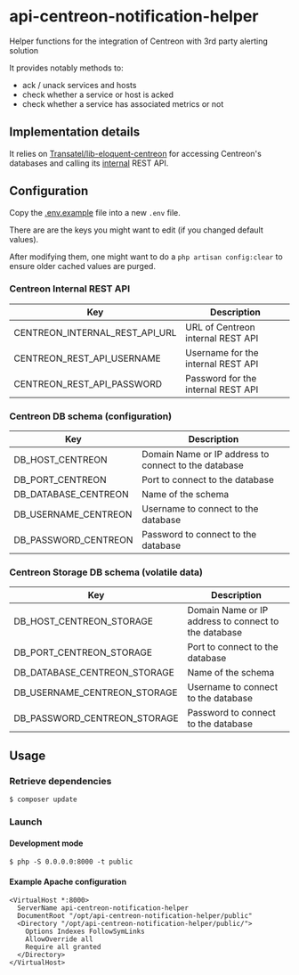 # api-centreon-notification-helper

Helper functions for the integration of Centreon with 3rd party alerting solution

It provides notably methods to:
- ack / unack services and hosts
- check whether a service or host is acked
- check whether a service has associated metrics or not

## Implementation details

It relies on [Transatel/lib-eloquent-centreon](https://github.com/Transatel/lib-eloquent-centreon) for accessing Centreon's databases and calling its [internal](https://github.com/centreon/centreon/tree/master/www/include/common/webServices/rest) REST API.

## Configuration

Copy the [.env.example](.env.example) file into a new `.env` file.

There are are the keys you might want to edit (if you changed default values).

After modifying them, one might want to do a `php artisan config:clear` to ensure older cached values are purged.

### Centreon Internal REST API

| Key                                | Description                        |
| --                                 | --                                 |
| CENTREON\_INTERNAL\_REST\_API\_URL | URL of Centreon internal REST API  |
| CENTREON\_REST\_API\_USERNAME      | Username for the internal REST API |
| CENTREON\_REST\_API\_PASSWORD      | Password for the internal REST API |

### Centreon DB schema (configuration)

| Key                    | Description                                          |
| --                     | --                                                   |
| DB\_HOST\_CENTREON     | Domain Name or IP address to connect to the database |
| DB\_PORT\_CENTREON     | Port to connect to the database                      |
| DB\_DATABASE\_CENTREON | Name of the schema                                   |
| DB\_USERNAME\_CENTREON | Username to connect to the database                  |
| DB\_PASSWORD\_CENTREON | Password to connect to the database                  |

### Centreon Storage DB schema (volatile data)

| Key                             | Description                                          |
| --                              | --                                                   |
| DB\_HOST\_CENTREON\_STORAGE     | Domain Name or IP address to connect to the database |
| DB\_PORT\_CENTREON\_STORAGE     | Port to connect to the database                      |
| DB\_DATABASE\_CENTREON\_STORAGE | Name of the schema                                   |
| DB\_USERNAME\_CENTREON\_STORAGE | Username to connect to the database                  |
| DB\_PASSWORD\_CENTREON\_STORAGE | Password to connect to the database                  |

## Usage

### Retrieve dependencies

	$ composer update

### Launch

#### Development mode

	$ php -S 0.0.0.0:8000 -t public

#### Example Apache configuration

```
<VirtualHost *:8000>
  ServerName api-centreon-notification-helper
  DocumentRoot "/opt/api-centreon-notification-helper/public"
  <Directory "/opt/api-centreon-notification-helper/public/">
    Options Indexes FollowSymLinks
    AllowOverride all
    Require all granted
  </Directory>
</VirtualHost>
```
